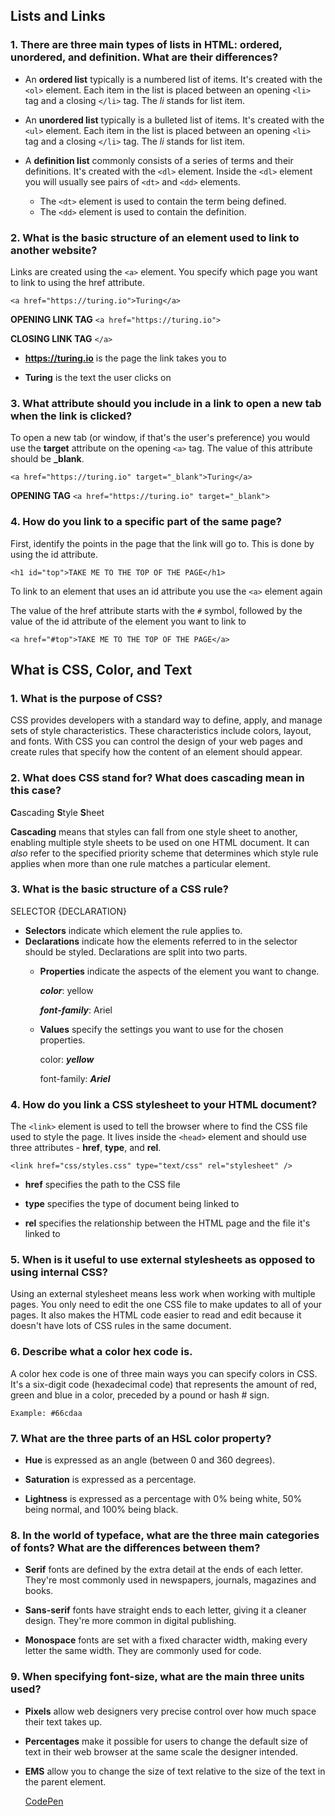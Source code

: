 ## Lists and Links


### 1. There are three main types of lists in HTML: ordered, unordered, and definition. What are their differences?

* An **ordered list** typically is a numbered list of items. It's created with the `<ol>` element. Each item in the list is placed between an opening `<li>` tag and a closing `</li>` tag. The _li_ stands for list item.

* An **unordered list** typically is a bulleted list of items. It's created with the `<ul>` element. Each item in the list is placed between an opening `<li>` tag and a closing `</li>` tag. The _li_ stands for list item.

* A **definition list** commonly consists of a series of terms and their definitions. It's created with the `<dl>` element. Inside the `<dl>` element you will usually see pairs of `<dt>` and `<dd>` elements.
  * The `<dt>` element is used to contain the term being defined.
  * The `<dd>` element is used to contain the definition.

### 2. What is the basic structure of an element used to link to another website?

Links are created using the `<a>` element. You specify which page you want to link to using the href attribute.

  `<a href="https://turing.io">Turing</a>`

  **OPENING LINK TAG** `<a href="https://turing.io">`

  **CLOSING LINK TAG** `</a>`

  * **https://turing.io** is the page the link takes you to

  * **Turing** is the text the user clicks on

### 3. What attribute should you include in a link to open a new tab when the link is clicked?

To open a new tab (or window, if that's the user's preference) you would use the **target** attribute on the opening `<a>` tag. The value of this attribute should be  **_blank**.

`<a href="https://turing.io" target="_blank">Turing</a>`

**OPENING TAG** `<a href="https://turing.io" target="_blank">`

### 4. How do you link to a specific part of the same page?

First, identify the points in the page that the link will go to. This is done by using the id attribute.

`<h1 id="top">TAKE ME TO THE TOP OF THE PAGE</h1>`

To link to an element that uses an id attribute you use the `<a>` element again

The value of the href attribute starts with the `#` symbol, followed by the value of the id attribute of the element you want to link to

`<a href="#top">TAKE ME TO THE TOP OF THE PAGE</a>`


## What is CSS, Color, and Text

### 1. What is the purpose of CSS?

CSS provides developers with a standard way to define, apply, and manage sets of style characteristics. These characteristics include colors, layout, and fonts. With CSS you can control the design of your web pages and create rules that specify how the content of an element should appear.

### 2. What does CSS stand for? What does cascading mean in this case?

**C**ascading **S**tyle **S**heet

**Cascading** means that styles can fall from one style sheet to another, enabling multiple style sheets to be used on one HTML document. It can _also_ refer to the specified priority scheme that determines which style rule applies when more than one rule matches a particular element.

### 3. What is the basic structure of a CSS rule?

SELECTOR {DECLARATION}

* **Selectors** indicate which element the rule applies to.
* **Declarations** indicate how the elements referred to in the selector should be styled. Declarations are split into two parts.
    * **Properties** indicate the aspects of the element you want to change.

        _**color**_: yellow

        _**font-family**_: Ariel

    * **Values** specify the settings you want to use for the chosen properties.

        color: _**yellow**_

        font-family: _**Ariel**_

### 4. How do you link a CSS stylesheet to your HTML document?

The `<link>` element is used to tell the browser where to find the CSS file used to style the page. It lives inside the `<head>` element and should use three attributes - **href**, **type**, and **rel**.

`<link href="css/styles.css" type="text/css" rel="stylesheet" />`

  * **href** specifies the path to the CSS file

  * **type** specifies the type of document being linked to
  * **rel** specifies the relationship between the HTML page and the file it's linked to


### 5. When is it useful to use external stylesheets as opposed to using internal CSS?

Using an external stylesheet means less work when working with multiple pages. You only need to edit the one CSS file to make updates to all of your pages. It also makes the HTML code easier to read and edit because it doesn't have lots of CSS rules in the same document.

### 6. Describe what a color hex code is.

A color hex code is one of three main ways you can specify colors in CSS. It's a six-digit code (hexadecimal code) that represents the amount of red, green and blue in a color, preceded by a pound or hash # sign.

    Example: #66cdaa

### 7. What are the three parts of an HSL color property?

* **Hue** is expressed as an angle (between 0 and 360 degrees).

* **Saturation** is expressed as a percentage.

* **Lightness** is expressed as a percentage with 0% being white, 50% being normal, and 100% being black.


### 8. In the world of typeface, what are the three main categories of fonts? What are the differences between them?
* **Serif** fonts are defined by the extra detail at the ends of each letter. They're most commonly used in newspapers, journals, magazines and books.


* **Sans-serif** fonts have straight ends to each letter, giving it a cleaner design. They're more common in digital publishing.


* **Monospace** fonts are set with a fixed character width, making every letter the same width. They are commonly used for code.

### 9. When specifying font-size, what are the main three units used?

* **Pixels** allow web designers very precise control over how much space their text takes up.

* **Percentages** make it possible for users to change the default size of text in their web browser at the same scale the designer intended.

* **EMS** allow you to change the size of text relative to the size of the text in the parent element.

  [CodePen](https://codepen.io/madisonrandle/pen/yLBEmYz)
